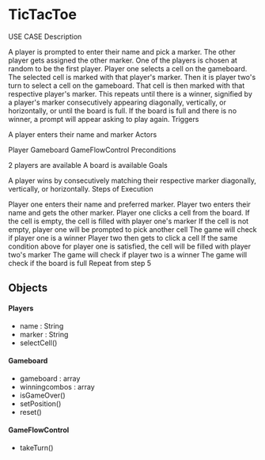 # TicTacToe
USE CASE Description

A player is prompted to enter their name and pick a marker. The other player gets assigned the other marker. One of the players is chosen at random to be the first player. Player one selects a cell on the gameboard. The selected cell is marked with that player's marker. Then it is player two's turn to select a cell on the gameboard. That cell is then marked with that respective player's marker. This repeats until there is a winner, signified by a player's marker consecutively appearing diagonally, vertically, or horizontally, or until the board is full. If the board is full and there is no winner, a prompt will appear asking to play again.
Triggers

A player enters their name and marker
Actors

Player
Gameboard
GameFlowControl
Preconditions

2 players are available
A board is available
Goals

A player wins by consecutively matching their respective marker diagonally, vertically, or horizontally.
Steps of Execution

Player one enters their name and preferred marker.
Player two enters their name and gets the other marker.
Player one clicks a cell from the board.
If the cell is empty, the cell is filled with player one's marker
If the cell is not empty, player one will be prompted to pick another cell
The game will check if player one is a winner
Player two then gets to click a cell
If the same condition above for player one is satisfied, the cell will be filled with player two's marker
The game will check if player two is a winner
The game will check if the board is full
Repeat from step 5

## Objects

#### Players
- name : String
- marker : String
- selectCell()

#### Gameboard
- gameboard : array
- winningcombos : array
- isGameOver()
- setPosition()
- reset()

#### GameFlowControl
- takeTurn()